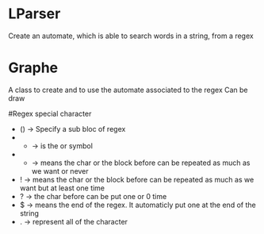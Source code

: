 # LParser
Create an automate, which is able to search words in a string, from a regex 

# Graphe
A class to create and to use the automate associated to the regex
Can be draw

#Regex special character
*  () -> Specify a sub bloc of regex
*  + -> is the or symbol
*  * -> means the char or the block before can be repeated as much as we want or never
*  ! -> means the char or the block before can be repeated as much as we want but at least one time
*  ? -> the char before can be put one or 0 time
*  $ -> means the end of the regex. It automaticly put one at the end of the string
*  . -> represent all of the character
